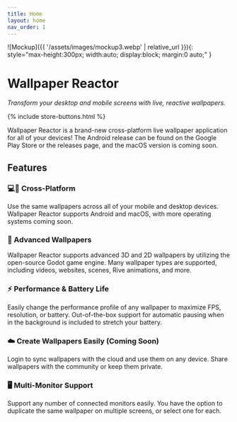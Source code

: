 ```yaml
---
title: Home
layout: home
nav_order: 1
---
```


![Mockup]({{ '/assets/images/mockup3.webp' | relative_url }}){: style="max-height:300px; width:auto; display:block; margin:0 auto;" }

# Wallpaper Reactor

_Transform your desktop and mobile screens with live, reactive wallpapers._

{% include store-buttons.html %}

Wallpaper Reactor is a brand-new cross-platform live wallpaper application for all of your devices! The Android release can be found on the Google Play Store or the releases page, and the macOS version is coming soon.

## Features
### 💻📱 Cross-Platform
Use the same wallpapers across all of your mobile and desktop devices. Wallpaper Reactor supports Android and macOS, with more operating systems coming soon.

### 🚀 Advanced Wallpapers
Wallpaper Reactor supports advanced 3D and 2D wallpapers by utilizing the open-source Godot game engine. Many wallpaper types are supported, including videos, websites, scenes, Rive animations, and more.

### ⚡️ Performance & Battery Life
Easily change the performance profile of any wallpaper to maximize FPS, resolution, or battery. Out-of-the-box support for automatic pausing when in the background is included to stretch your battery.

### ☁️ Create Wallpapers Easily (Coming Soon)
Login to sync wallpapers with the cloud and use them on any device. Share wallpapers with the community or keep them private.

### 🖥️ Multi-Monitor Support
Support any number of connected monitors easily. You have the option to duplicate the same wallpaper on multiple screens, or select one for each.
